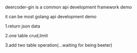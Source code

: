 deercoder-gin is a common api development framework demo

it can be most golang api development demo

1.return json data

2.one table crud,limit

3.add two table operation(...waiting for being beeter)